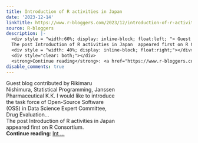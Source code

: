 ```yaml
---
title: Introduction of R activities in Japan 
date: '2023-12-14'
linkTitle: https://www.r-bloggers.com/2023/12/introduction-of-r-activities-in-japan/
source: R-bloggers
description: |-
  <div style = "width:60%; display: inline-block; float:left; "> Guest blog contributed by Rikimaru Nishimura, Statistical Programming, Janssen Pharmaceutical K.K. I would like to introduce the task force of Open-Source Software (OSS) in Data Science Expert Committee, Drug Evaluation...<br />
  The post Introduction of R activities in Japan  appeared first on R Consortium.</div>
  <div style = "width: 40%; display: inline-block; float:right;"></div>
  <div style="clear: both;"></div>
  <strong>Continue reading</strong>: <a href="https://www.r-bloggers.com/2023/12/introduction-of-r-activities-in-japan/">Int ...
disable_comments: true
---
```

<div style = "width:60%; display: inline-block; float:left; "> Guest blog contributed by Rikimaru Nishimura, Statistical Programming, Janssen Pharmaceutical K.K. I would like to introduce the task force of Open-Source Software (OSS) in Data Science Expert Committee, Drug Evaluation...<br />
The post Introduction of R activities in Japan  appeared first on R Consortium.</div>
<div style = "width: 40%; display: inline-block; float:right;"></div>
<div style="clear: both;"></div>
<strong>Continue reading</strong>: <a href="https://www.r-bloggers.com/2023/12/introduction-of-r-activities-in-japan/">Int ...